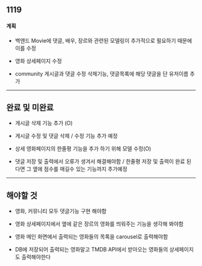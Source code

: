 ## 1119

#### 계획

- 백엔드 Movie에 댓글, 배우, 장르와 관련된 모델링이 추가적으로 필요하기 때문에 이를 수정

- 영화 상세페이지 수정

- community 게시글과 댓글 수정 삭제기능, 댓글목록에 해당 댓글을 단 유저이름 추가



---

## 완료 및 미완료

- 게시글 삭제 기능 추가 (O)

- 게시글 수정 및 댓글 삭제 / 수정 기능 추가 예정

- 상세 영화페이지의 한줄평 기능을 추가 하기 위해 모델 수정(O)

- 댓글 저장 및 출력에서 오류가 생겨서 해결해야함 / 한줄평 저장 및 출력이 완료 된다면 그 옆에 점수를 매길수 있는 기능까지 추가예정

---

## 해야할 것

- 영화, 커뮤니티 모두 댓글기능 구현 해야함

- 영화 상세페이지에서 옆에 같은 장르의 영화를 띄워주는 기능을 생각해 봐야함

- 영화 메인 화면에서 출력되는 영화들의 목록을 carousel로 출력해야함

- DB에 저장되어 출력되는 영화말고 TMDB API에서 받아오는 영화들의 상세페이지도 출력해야한다
